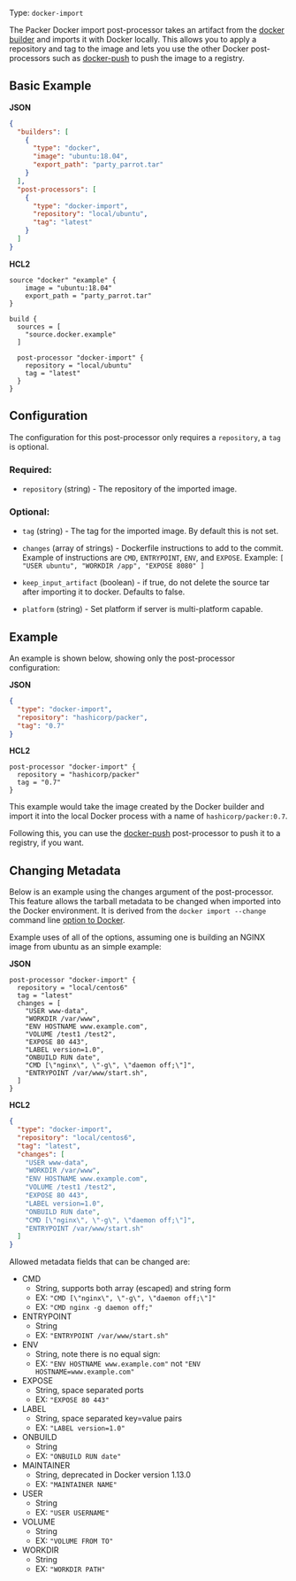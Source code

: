 Type: `docker-import`

The Packer Docker import post-processor takes an artifact from the [docker
builder](/packer/integrations/BrandonRomano/docker) and imports it with Docker locally. This
allows you to apply a repository and tag to the image and lets you use the
other Docker post-processors such as
[docker-push](/packer/integrations/BrandonRomano/docker/latest/components/post-processor/docker-push) to push the image to a
registry.

## Basic Example

**JSON**

```json
{
  "builders": [
    {
      "type": "docker",
      "image": "ubuntu:18.04",
      "export_path": "party_parrot.tar"
    }
  ],
  "post-processors": [
    {
      "type": "docker-import",
      "repository": "local/ubuntu",
      "tag": "latest"
    }
  ]
}
```

**HCL2**

```hcl
source "docker" "example" {
    image = "ubuntu:18.04"
    export_path = "party_parrot.tar"
}

build {
  sources = [
    "source.docker.example"
  ]

  post-processor "docker-import" {
    repository = "local/ubuntu"
    tag = "latest"
  }
}
```

## Configuration

The configuration for this post-processor only requires a `repository`, a `tag`
is optional.

### Required:

- `repository` (string) - The repository of the imported image.

### Optional:

- `tag` (string) - The tag for the imported image. By default this is not
  set.

- `changes` (array of strings) - Dockerfile instructions to add to the
  commit. Example of instructions are `CMD`, `ENTRYPOINT`, `ENV`, and
  `EXPOSE`. Example: `[ "USER ubuntu", "WORKDIR /app", "EXPOSE 8080" ]`

- `keep_input_artifact` (boolean) - if true, do not delete the source tar
  after importing it to docker. Defaults to false.

- `platform` (string) - Set platform if server is multi-platform capable.

## Example

An example is shown below, showing only the post-processor configuration:

**JSON**

```json
{
  "type": "docker-import",
  "repository": "hashicorp/packer",
  "tag": "0.7"
}
```

**HCL2**

```hcl
post-processor "docker-import" {
  repository = "hashicorp/packer"
  tag = "0.7"
}
```


This example would take the image created by the Docker builder and import it
into the local Docker process with a name of `hashicorp/packer:0.7`.

Following this, you can use the
[docker-push](/packer/integrations/BrandonRomano/docker/latest/components/post-processor/docker-push) post-processor to push it
to a registry, if you want.

## Changing Metadata

Below is an example using the changes argument of the post-processor. This
feature allows the tarball metadata to be changed when imported into the Docker
environment. It is derived from the `docker import --change` command line
[option to
Docker](https://docs.docker.com/engine/reference/commandline/import/).

Example uses of all of the options, assuming one is building an NGINX image
from ubuntu as an simple example:

**JSON**

```hcl
post-processor "docker-import" {
  repository = "local/centos6"
  tag = "latest"
  changes = [
    "USER www-data",
    "WORKDIR /var/www",
    "ENV HOSTNAME www.example.com",
    "VOLUME /test1 /test2",
    "EXPOSE 80 443",
    "LABEL version=1.0",
    "ONBUILD RUN date",
    "CMD [\"nginx\", \"-g\", \"daemon off;\"]",
    "ENTRYPOINT /var/www/start.sh",
  ]
}
```

**HCL2**

```json
{
  "type": "docker-import",
  "repository": "local/centos6",
  "tag": "latest",
  "changes": [
    "USER www-data",
    "WORKDIR /var/www",
    "ENV HOSTNAME www.example.com",
    "VOLUME /test1 /test2",
    "EXPOSE 80 443",
    "LABEL version=1.0",
    "ONBUILD RUN date",
    "CMD [\"nginx\", \"-g\", \"daemon off;\"]",
    "ENTRYPOINT /var/www/start.sh"
  ]
}
```


Allowed metadata fields that can be changed are:

- CMD
  - String, supports both array (escaped) and string form
  - EX: `"CMD [\"nginx\", \"-g\", \"daemon off;\"]"`
  - EX: `"CMD nginx -g daemon off;"`
- ENTRYPOINT
  - String
  - EX: `"ENTRYPOINT /var/www/start.sh"`
- ENV
  - String, note there is no equal sign:
  - EX: `"ENV HOSTNAME www.example.com"` not
    `"ENV HOSTNAME=www.example.com"`
- EXPOSE
  - String, space separated ports
  - EX: `"EXPOSE 80 443"`
- LABEL
  - String, space separated key=value pairs
  - EX: `"LABEL version=1.0"`
- ONBUILD
  - String
  - EX: `"ONBUILD RUN date"`
- MAINTAINER
  - String, deprecated in Docker version 1.13.0
  - EX: `"MAINTAINER NAME"`
- USER
  - String
  - EX: `"USER USERNAME"`
- VOLUME
  - String
  - EX: `"VOLUME FROM TO"`
- WORKDIR
  - String
  - EX: `"WORKDIR PATH"`
